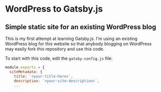# WordPress to Gatsby.js
## Simple static site for an existing WordPress blog

This is my first attempt at learning Gatsby.js. I'm using an existing WordPress blog for this website so that anybody blogging on WordPress may easily fork this repository and use this code.

To start with this code, edit the `gatsby-config.js` file:
```javascript
module.exports = {
  siteMetadata: {
    title: `<your-title-here>`,
    description: `<your-site-description>`,
    ...
```
